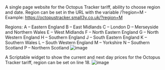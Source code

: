 A single page website for the Octopus Tracker tariff, ability to choose region and date. Region can be set in the URL with the variable /?region=M - Example: https://octopustracker.small3y.co.uk/?region=M

Regions:
A – Eastern England
B – East Midlands
C – London
D – Merseyside and Northern Wales
E – West Midlands
F – North Eastern England
G – North Western England
H – Southern England
J – South Eastern England
K – Southern Wales
L – South Western England
M – Yorkshire
N – Southern Scotland
P – Northern Scotland
![image](https://github.com/smalley1992/OctopusEnergyTrackerPrices/assets/21759375/29f4e590-6ab4-48d0-87b4-0192d5e25497)

A Scriptable widget to show the current and next day prices for the Octopus Tracker tariff, region can be set on line 18.
![image](https://github.com/smalley1992/OctopusEnergyTrackerPrices/assets/21759375/e7dc68cc-0a3c-4445-85c4-352c2e235a6c)
